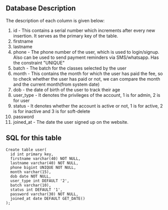 ## Database Description

The description of each column is given below:

1. id - This contains a serial number which increments after every new insertion. It serves as the primary key of the table.
2. firstname
3. lastname
4. phone - The phone number of the user, which is used to login/signup. Also can be used to send payment reminders via SMS/whatsapp. Has the constraint "UNIQUE"
5. batch - The batch for the classes selected by the user
6. month - This contains the month for which the user has paid the fee, so to check whether the user has paid or not, we can compare the month and the current month(from system date)
7. dob - the date of birth of the user to track their age
8. user_type - It denotes the privileges of the account, 1 is for admin, 2 is for user
9. status - It denotes whether the account is active or not, 1 is for active, 2 is for inactive and 3 is for soft-delete
10. password
11. joined_at - The date the user signed up on the website.

## SQL for this table
```
Create table user(
  id int primary key,
  firstname varchar(40) NOT NULL,
  lastname varchar(40) NOT NULL,
  phone bigint UNIQUE NOT NULL,
  month varchar(15),
  dob date NOT NULL,
  user_type int DEFAULT '2',
  batch varchar(10),
  status int DEFAULT '1',
  password varchar(30) NOT NULL,
  joined_at date DEFAULT GET_DATE()
);
```
